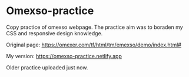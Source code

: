 # Omexso-practice

Copy practice of omexso webpage. The practice aim was to boraden my CSS and responsive design knowledge.

Original page: https://omexer.com/tf/html/tm/emexso/demo/index.html#

My version: https://omexso-practice.netlify.app

Older practice uploaded just now.
